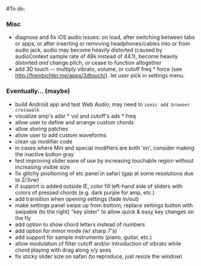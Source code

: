 #To do:

### Misc
* diagnose and fix iOS audio issues: on load, after switching between tabs or apps, or after inserting or removing headphones/cables into or from audio jack, audio may become heavily distorted (caused by audioContext sample rate of 48k instead of 44.1), become heavily distorted *and* change pitch, or cease to function altogether
* add 3D touch -- multiply vibrato, volume, or cutoff freq * force (see http://freinbichler.me/apps/3dtouch/). let user pick in settings menu.

### Eventually... (maybe)
* build Android app and test Web Audio; may need to `ionic add browser crosswalk`
* visualize amp's adsr \* vol and cutoff's ads \* freq
* allow user to define and arrange custom chords
* allow storing patches
* allow user to add custom waveforms
* clean up modifier code
* in cases where Mm and special modifiers are both 'on', consider making the inactive button gray
* test improving slider ease of use by increasing touchable region without increasing visible size
* fix glitchy positioning of etc panel in safari (gap at some resolutions due to 2/3vw)
* if support is added outside IE, color fill left-hand side of sliders with colors of pressed chords (e.g. dark purple for amp, etc.)
* add transition when opening settings (fade in/out)
* make settings panel swipe up from bottom; replace settings button with swipable (to the right) "key slider" to allow quick & easy key changes on the fly
* add option to show chord letters instead of numbers
* add option for minor mode (w/ sharp 7's)
* add support for sample instruments (piano, guitar, etc.)
* allow modulation of filter cutoff and/or introduction of vibrato while chord playing with drag along x/y axes
* fix sticky slider size on safari (to reproduce, just resize the window)
